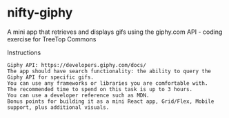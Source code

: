 # nifty-giphy
A mini app that retrieves and displays gifs using the giphy.com API - coding exercise for TreeTop Commons

Instructions

    Giphy API: https://developers.giphy.com/docs/
    The app should have search functionality: the ability to query the Giphy API for specific gifs.
    You can use any frameworks or libraries you are comfortable with.
    The recommended time to spend on this task is up to 3 hours.
    You can use a developer reference such as MDN.
    Bonus points for building it as a mini React app, Grid/Flex, Mobile support, plus additional visuals.
